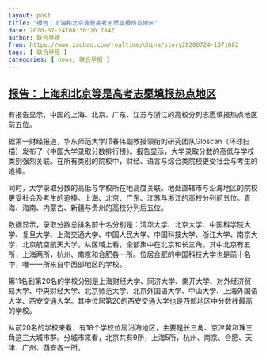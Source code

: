 ```yaml
---
layout: post
title: "报告：上海和北京等是高考志愿填报热点地区"
date: 2020-07-24T08:30:20.784Z
author: 联合早报
from: https://www.zaobao.com/realtime/china/story20200724-1071682
tags: [ 联合早报 ]
categories: [ news, 联合早报 ]
---
```

<!--1595605980000-->
[报告：上海和北京等是高考志愿填报热点地区](https://www.zaobao.com/realtime/china/story20200724-1071682)
------

<div>
<p>有报告显示，中国的上海、北京、广东、江苏与浙江的高校分列志愿填报热点地区前五位。</p><p>据第一财经报道，华东师范大学邝春伟副教授领衔的研究团队Gloscan（环球扫描）发布了《中国大学录取分数排行榜》。报告显示，大学录取分数的高低与学校类别强烈关联。在所有类别的院校中，财经、语言与综合类院校更受社会与考生的追捧。</p><p>同时，大学录取分数的高低与学校所在地高度关联。地处直辖市与沿海地区的院校更受社会及考生的追捧。上海、北京、广东、江苏与浙江的高校分列前五位。青海、海南、内蒙古、新疆与贵州的高校分列后五位。</p><section id="imu"><div id="dfp-ad-imu1-wrapper" class="dfp-tag-wrapper"><div id="dfp-ad-imu1" class="dfp-tag-wrapper"></div></div></section><p>数据显示，录取分数总排名前十名分别是：清华大学、北京大学、中国科学院大学、复旦大学、上海交通大学、中国人民大学、中国科技大学、浙江大学、南京大学、北京航空航天大学。从区域上看，全部集中在北京和长三角。其中北京有五所，上海两所，杭州、南京和合肥各一所。位居合肥的中国科技大学也是前十名中，唯一一所来自中西部地区的学校。</p><p>第11名到第20名的学校分别是上海财经大学、同济大学、南开大学、对外经济贸易大学、中央财经大学、北京师范大学、北京外国语大学、中山大学、上海外国语大学、西安交通大学。其中位居第20的西安交通大学也是西部地区中分数线最高的学校。</p><p>从前20名的学校来看，有18个学校位居沿海地区，主要是长三角、京津冀和珠三角这三大城市群。分城市来看，北京共有9所，上海5所，杭州、南京、合肥、天津、广州、西安各一所。</p><div id="innity-in-post"></div><div id="dfp-ad-midarticlespecial-wrapper" class="dfp-tag-wrapper"><div id="dfp-ad-midarticlespecial" class="dfp-tag-wrapper"></div></div>
</div>
